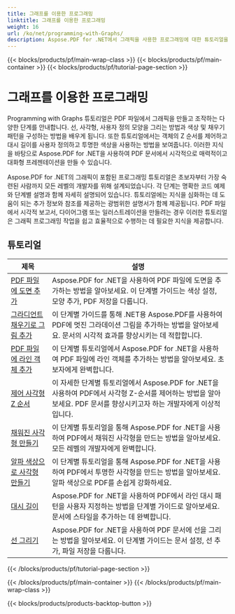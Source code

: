 ```yaml
---
title: 그래프를 이용한 프로그래밍
linktitle: 그래프를 이용한 프로그래밍
weight: 16
url: /ko/net/programming-with-Graphs/
description: Aspose.PDF for .NET에서 그래픽을 사용한 프로그래밍에 대한 튜토리얼을 찾아보세요. PDF 문서에서 그래픽을 만들고 사용자 지정하는 방법을 알아보세요.
---
```


{{< blocks/products/pf/main-wrap-class >}}
{{< blocks/products/pf/main-container >}}
{{< blocks/products/pf/tutorial-page-section >}}

# 그래프를 이용한 프로그래밍

Programming with Graphs 튜토리얼은 PDF 파일에서 그래픽을 만들고 조작하는 다양한 단계를 안내합니다. 선, 사각형, 사용자 정의 모양을 그리는 방법과 색상 및 채우기 패턴을 구성하는 방법을 배우게 됩니다. 또한 튜토리얼에서는 객체의 Z 순서를 제어하고 대시 길이를 사용자 정의하고 투명한 색상을 사용하는 방법을 보여줍니다. 이러한 지식을 바탕으로 Aspose.PDF for .NET을 사용하여 PDF 문서에서 시각적으로 매력적이고 대화형 프레젠테이션을 만들 수 있습니다.

Aspose.PDF for .NET의 그래픽이 포함된 프로그래밍 튜토리얼은 초보자부터 가장 숙련된 사람까지 모든 레벨의 개발자를 위해 설계되었습니다. 각 단계는 명확한 코드 예제와 단계별 설명과 함께 자세히 설명되어 있습니다. 튜토리얼에는 지식을 심화하는 데 도움이 되는 추가 정보와 참조를 제공하는 광범위한 설명서가 함께 제공됩니다. PDF 파일에서 시각적 보고서, 다이어그램 또는 일러스트레이션을 만들려는 경우 이러한 튜토리얼은 그래픽 프로그래밍 작업을 쉽고 효율적으로 수행하는 데 필요한 지식을 제공합니다.

## 튜토리얼
| 제목 | 설명 |
| --- | --- | 
| [PDF 파일에 도면 추가](./add-drawing/) | Aspose.PDF for .NET을 사용하여 PDF 파일에 도면을 추가하는 방법을 알아보세요. 이 단계별 가이드는 색상 설정, 모양 추가, PDF 저장을 다룹니다. |  
| [그라디언트 채우기로 그림 추가](./add-drawing-with-gradient-fill/) | 이 단계별 가이드를 통해 .NET용 Aspose.PDF를 사용하여 PDF에 멋진 그라데이션 그림을 추가하는 방법을 알아보세요. 문서의 시각적 효과를 향상시키는 데 적합합니다. |  
| [PDF 파일에 라인 객체 추가](./add-line-object/) | 이 단계별 튜토리얼에서 Aspose.PDF for .NET을 사용하여 PDF 파일에 라인 객체를 추가하는 방법을 알아보세요. 초보자에게 완벽합니다. |  
| [제어 사각형 Z 순서](./control-rectangle-z-order/) | 이 자세한 단계별 튜토리얼에서 Aspose.PDF for .NET을 사용하여 PDF에서 사각형 Z-순서를 제어하는 방법을 알아보세요. PDF 문서를 향상시키고자 하는 개발자에게 이상적입니다. |  
| [채워진 사각형 만들기](./create-filled-rectangle/) | 이 단계별 튜토리얼을 통해 Aspose.PDF for .NET을 사용하여 PDF에서 채워진 사각형을 만드는 방법을 알아보세요. 모든 레벨의 개발자에게 완벽합니다. |  
| [알파 색상으로 사각형 만들기](./create-rectangle-with-alpha-color/) | 이 단계별 튜토리얼을 통해 Aspose.PDF for .NET을 사용하여 PDF에서 투명한 사각형을 만드는 방법을 알아보세요. 알파 색상으로 PDF를 손쉽게 강화하세요. |  
| [대시 길이](./dash-length/) | Aspose.PDF for .NET을 사용하여 PDF에서 라인 대시 패턴을 사용자 지정하는 방법을 단계별 가이드로 알아보세요. 문서에 스타일을 추가하는 데 완벽합니다. |  
| [선 그리기](./drawing-line/) | Aspose.PDF for .NET을 사용하여 PDF 문서에 선을 그리는 방법을 알아보세요. 이 단계별 가이드는 문서 설정, 선 추가, 파일 저장을 다룹니다. |  
{{< /blocks/products/pf/tutorial-page-section >}}

{{< /blocks/products/pf/main-container >}}
{{< /blocks/products/pf/main-wrap-class >}}

{{< blocks/products/products-backtop-button >}}
